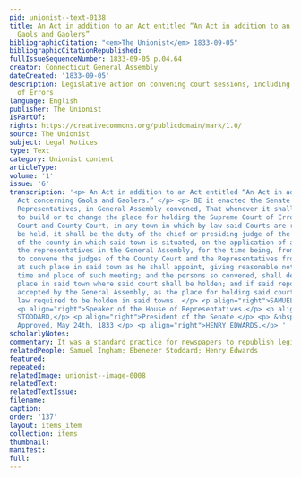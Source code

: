 ```yaml
---
pid: unionist--text-0138
title: An Act in addition to an Act entitled “An Act in addition to an Act concerning
  Gaols and Gaolers”
bibliographicCitation: "<em>The Unionist</em> 1833-09-05"
bibliographicCitationRepublished: 
fullIssueSequenceNumber: 1833-09-05 p.04.64
creator: Connecticut General Assembly
dateCreated: '1833-09-05'
description: Legislative action on convening court sessions, including Supreme Court
  of Errors
language: English
publisher: The Unionist
IsPartOf: 
rights: https://creativecommons.org/publicdomain/mark/1.0/
source: The Unionist
subject: Legal Notices
type: Text
category: Unionist content
articleType: 
volume: '1'
issue: '6'
transcription: '<p> An Act in addition to an Act entitled “An Act in addition to an
  Act concerning Gaols and Gaolers.” </p> <p> BE it enacted the Senate and House of
  Representatives, in General Assembly convened, That whenever it shall be necessary
  to build or to change the place for holding the Supreme Court of Errors, Superior
  Court and County Court, in any town in which by law said Courts are required to
  be held, it shall be the duty of the chief or presiding judge of the County Court
  of the county in which said town is situated, on the application of a majority of
  the representatives in the General Assembly, for the time being, from said county,
  to convene the judges of the County Court and the Representatives from said county,
  at such place in said town as he shall appoint, giving reasonable notice of the
  time and place of such meeting; and the persons so convened, shall designate the
  place in said town where said court shall be holden; and if said report shall be
  accepted by the General Assembly, as the place for holding said courts, when by
  law required to be holden in said towns. </p> <p align="right">SAMUEL INGHAM,</p>
  <p align="right">Speaker of the House of Representatives.</p> <p align="right">EBENZER
  STODDARD,</p> <p align="right">President of the Senate.</p> <p> &nbsp;&nbsp;&nbsp;&nbsp;&nbsp;&nbsp;&nbsp;&nbsp;&nbsp;&nbsp;&nbsp;&nbsp;&nbsp;&nbsp;&nbsp;&nbsp;&nbsp;&nbsp;&nbsp;&nbsp;&nbsp;&nbsp;&nbsp;&nbsp;&nbsp;&nbsp;&nbsp;&nbsp;&nbsp;&nbsp;&nbsp;&nbsp;&nbsp;&nbsp;&nbsp;&nbsp;&nbsp;&nbsp;&nbsp;&nbsp;&nbsp;&nbsp;&nbsp;&nbsp;&nbsp;&nbsp;&nbsp;&nbsp;&nbsp;&nbsp;&nbsp;&nbsp;&nbsp;&nbsp;&nbsp;&nbsp;&nbsp;&nbsp;&nbsp;&nbsp;&nbsp;&nbsp;&nbsp;&nbsp;&nbsp;&nbsp;&nbsp;&nbsp;&nbsp;&nbsp;&nbsp;&nbsp;&nbsp;&nbsp;&nbsp;&nbsp;&nbsp;&nbsp;&nbsp;&nbsp;&nbsp;&nbsp;&nbsp;
  Approved, May 24th, 1833 </p> <p align="right">HENRY EDWARDS.</p> '
scholarlyNotes: 
commentary: It was a standard practice for newspapers to republish legislative acts
relatedPeople: Samuel Ingham; Ebenezer Stoddard; Henry Edwards
featured: 
repeated: 
relatedImage: unionist--image-0008
relatedText: 
relatedTextIssue: 
filename: 
caption: 
order: '137'
layout: items_item
collection: items
thumbnail: 
manifest: 
full: 
---
```

